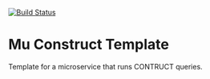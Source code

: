 [![Build Status](https://travis-ci.org/mu-semtech/export-template.svg?branch=master)](https://travis-ci.org/mu-semtech/export-template)

Mu Construct Template
=====================

Template for a microservice that runs CONTRUCT queries.
